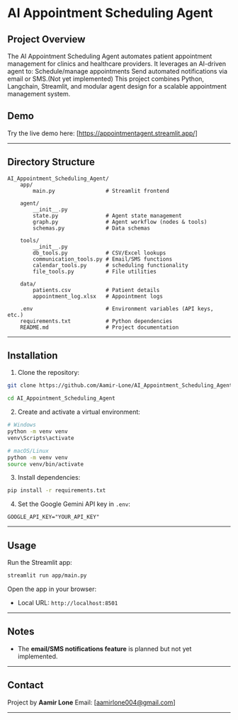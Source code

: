 

#   AI Appointment Scheduling Agent 

## Project Overview

The AI Appointment Scheduling Agent automates patient appointment management for clinics and healthcare providers.
It leverages an AI-driven agent to: Schedule/manage appointments 
Send automated notifications via email or SMS.(Not yet implemented) 
This project combines Python, Langchain, Streamlit, and modular agent design for a scalable appointment management system.

## Demo

Try the live demo here: [https://appointmentagent.streamlit.app/]

---

## Directory Structure

```
AI_Appointment_Scheduling_Agent/
    app/
        main.py                # Streamlit frontend

    agent/
        __init__.py
        state.py               # Agent state management
        graph.py               # Agent workflow (nodes & tools)
        schemas.py             # Data schemas

    tools/
        __init__.py
        db_tools.py            # CSV/Excel lookups
        communication_tools.py # Email/SMS functions
        calendar_tools.py      # scheduling functionality
        file_tools.py          # File utilities

    data/
        patients.csv           # Patient details
        appointment_log.xlsx   # Appointment logs

    .env                       # Environment variables (API keys, etc.)
    requirements.txt           # Python dependencies
    README.md                  # Project documentation
```

---

## Installation

1. Clone the repository:

```bash
git clone https://github.com/Aamir-Lone/AI_Appointment_Scheduling_Agent

cd AI_Appointment_Scheduling_Agent
```

2. Create and activate a virtual environment:

```bash
# Windows
python -m venv venv
venv\Scripts\activate

# macOS/Linux
python -m venv venv
source venv/bin/activate
```

3. Install dependencies:

```bash
pip install -r requirements.txt
```

4. Set the Google Gemini API key in `.env`:

```env
GOOGLE_API_KEY="YOUR_API_KEY"
```

---

## Usage

Run the Streamlit app:

```bash
streamlit run app/main.py
```

Open the app in your browser:

* Local URL: `http://localhost:8501`

---

## Notes

* The **email/SMS notifications feature** is planned but not yet implemented.


---

## Contact

Project by **Aamir Lone**
Email: [aamirlone004@gmail.com]

---
